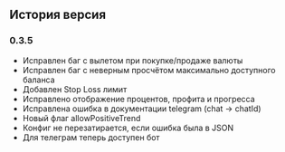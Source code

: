 ## История версия
### 0.3.5
- Исправлен баг с вылетом при покупке/продаже валюты
- Исправлен баг с неверным просчётом максимально доступного баланса
- Добавлен Stop Loss лимит
- Исправлено отображение процентов, профита и прогресса
- Исправлена ошибка в документации telegram (chat -> chatId)
- Новый флаг allowPositiveTrend
- Конфиг не перезатирается, если ошибка была в JSON
- Для телеграм теперь доступен бот